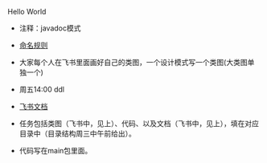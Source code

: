 Hello World

* 注释：javadoc模式
* [命名规则](https://cloud.tencent.com/developer/article/1584463)
* 大家每个人在飞书里面画好自己的类图，一个设计模式写一个类图(大类图单独一个)
* 周五14:00  ddl
* [飞书文档](https://z4339ho5by.feishu.cn/docs/doccnP37bnWWCmLcosw0CMAwkmf)

* 任务包括类图（飞书中，见上）、代码、以及文档（飞书中，见上），填在对应目录中（目录结构周三中午前给出）。
* 代码写在main包里面。